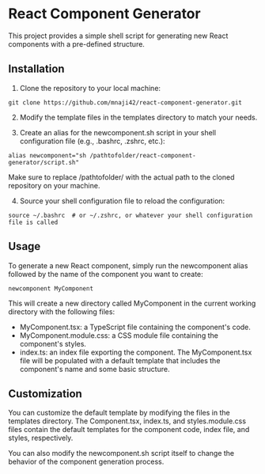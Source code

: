 # React Component Generator

This project provides a simple shell script for generating new React components with a pre-defined structure.

## Installation

1. Clone the repository to your local machine:

```
git clone https://github.com/mnaji42/react-component-generator.git
```

2. Modify the template files in the templates directory to match your needs.

3. Create an alias for the newcomponent.sh script in your shell configuration file (e.g., .bashrc, .zshrc, etc.):

```
alias newcomponent="sh /pathtofolder/react-component-generator/script.sh"
```

Make sure to replace /pathtofolder/ with the actual path to the cloned repository on your machine.

4. Source your shell configuration file to reload the configuration:

```
source ~/.bashrc  # or ~/.zshrc, or whatever your shell configuration file is called
```

## Usage

To generate a new React component, simply run the newcomponent alias followed by the name of the component you want to create:

```
newcomponent MyComponent
```

This will create a new directory called MyComponent in the current working directory with the following files:

- MyComponent.tsx: a TypeScript file containing the component's code.
- MyComponent.module.css: a CSS module file containing the component's styles.
- index.ts: an index file exporting the component.
  The MyComponent.tsx file will be populated with a default template that includes the component's name and some basic structure.

## Customization

You can customize the default template by modifying the files in the templates directory. The Component.tsx, index.ts, and styles.module.css files contain the default templates for the component code, index file, and styles, respectively.

You can also modify the newcomponent.sh script itself to change the behavior of the component generation process.
